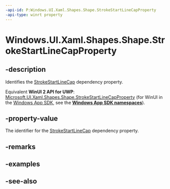 ```yaml
---
-api-id: P:Windows.UI.Xaml.Shapes.Shape.StrokeStartLineCapProperty
-api-type: winrt property
---
```


<!-- Property syntax
public Windows.UI.Xaml.DependencyProperty StrokeStartLineCapProperty { get; }
-->

# Windows.UI.Xaml.Shapes.Shape.StrokeStartLineCapProperty

## -description
Identifies the [StrokeStartLineCap](shape_strokestartlinecap.md) dependency property.

Equivalent **WinUI 2 API for UWP**: [Microsoft.UI.Xaml.Shapes.Shape.StrokeStartLineCapProperty](/windows/winui/api/microsoft.ui.xaml.shapes.shape.strokestartlinecapproperty) (for WinUI in the [Windows App SDK](/windows/apps/windows-app-sdk/), see the **[Windows App SDK namespaces](/windows/windows-app-sdk/api/winrt/)**).

## -property-value
The identifier for the [StrokeStartLineCap](shape_strokestartlinecap.md) dependency property.

## -remarks

## -examples

## -see-also
